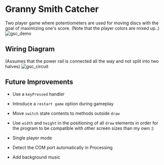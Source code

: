 # Granny Smith Catcher
Two player game where potentiometers are used for moving discs with the goal of maximizing one's score.
(Note that the player colors are mixed up..)
![gsc_demo](https://user-images.githubusercontent.com/53935544/114306988-04454d80-9ade-11eb-8c20-46e4ebc8da01.gif)

## Wiring Diagram
(Assumes that the power rail is connected all the way and not split into two halves)
![gsc_circuit](https://user-images.githubusercontent.com/53935544/113572093-dcef0c00-9617-11eb-8b9d-cd33b6af5228.png)

## Future Improvements
+ Use a `keyPressed` handler

+ Introduce a `restart game` option during gameplay

+ Move `switch` state contents to methods outside `draw`

+ Use `width` and `height` in the positioning of all `draw` elements in order for the program
    to be compatible with other screen sizes than my own :)
  
+ Single player mode

+ Detect the COM port automatically in Processing

+ Add background music









